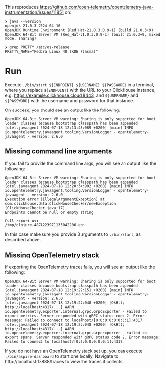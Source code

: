 This reproduces https://github.com/open-telemetry/opentelemetry-java-instrumentation/issues/11851 on:
```
❯ java --version
openjdk 21.0.3 2024-04-16
OpenJDK Runtime Environment (Red_Hat-21.0.3.0.9-1) (build 21.0.3+9)
OpenJDK 64-Bit Server VM (Red_Hat-21.0.3.0.9-1) (build 21.0.3+9, mixed mode, sharing)

❯ grep PRETTY /etc/os-release
PRETTY_NAME="Fedora Linux 40 (KDE Plasma)"
```

# Run

Execute `./bin/start ${ENDPOINT} ${USERNAME} ${PASSWORD}` in a terminal, where you replace `${ENDPOINT}` with the URL to
your ClickHouse instance, e.g. https://example.clickhouse.cloud:8443, and `${USERNAME}` and `${PASSWORD}` with the
username and password for that instance.

On success, you should see an output like the following:
```
OpenJDK 64-Bit Server VM warning: Sharing is only supported for boot loader classes because bootstrap classpath has been appended
[otel.javaagent 2024-07-18 12:13:48:089 +0200] [main] INFO io.opentelemetry.javaagent.tooling.VersionLogger - opentelemetry-javaagent - version: 2.6.0
```

## Missing command line arguments

If you fail to provide the command line args, you will see an output like the following:
```
OpenJDK 64-Bit Server VM warning: Sharing is only supported for boot loader classes because bootstrap classpath has been appended
[otel.javaagent 2024-07-18 12:20:34:902 +0200] [main] INFO io.opentelemetry.javaagent.tooling.VersionLogger - opentelemetry-javaagent - version: 2.6.0
Execution error (IllegalArgumentException) at com.clickhouse.data.ClickHouseChecker/newException (ClickHouseChecker.java:17).
Endpoints cannot be null or empty string

Full report at:
/tmp/clojure-4874223971135042206.edn
```

In this case make sure you provide 3 arguments to `./bin/start`, as described above.

## Missing OpenTelemetry stack

If exporting the OpenTelemetry traces fails, you will see an output like the following:
```
OpenJDK 64-Bit Server VM warning: Sharing is only supported for boot loader classes because bootstrap classpath has been appended
[otel.javaagent 2024-07-18 12:19:22:151 +0200] [main] INFO io.opentelemetry.javaagent.tooling.VersionLogger - opentelemetry-javaagent - version: 2.6.0
[otel.javaagent 2024-07-18 12:19:27:048 +0200] [OkHttp http://localhost:4317/...] WARN io.opentelemetry.exporter.internal.grpc.GrpcExporter - Failed to export metrics. Server responded with gRPC status code 2. Error message: Failed to connect to localhost/[0:0:0:0:0:0:0:1]:4317
[otel.javaagent 2024-07-18 12:19:27:048 +0200] [OkHttp http://localhost:4317/...] WARN io.opentelemetry.exporter.internal.grpc.GrpcExporter - Failed to export spans. Server responded with gRPC status code 2. Error message: Failed to connect to localhost/[0:0:0:0:0:0:0:1]:4317
```

If you do not have an OpenTelemetry stack set up, you can execute `./bin/aspire-dashboard` to start one locally.
Navigate to http://localhost:18888/traces to view the traces it collects.
